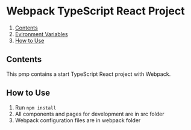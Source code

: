 # Webpack TypeScript React Project

1. [Contents](#contents)
2. [Evironment Variables](#evironment-variables)
3. [How to Use](#how-to-use)

## Contents

This pmp contains a start TypeScript React project with Webpack.



## How to Use

1. Run ```npm install```
2. All components and pages for development are in src folder
3. Webpack configuration files are in webpack folder



